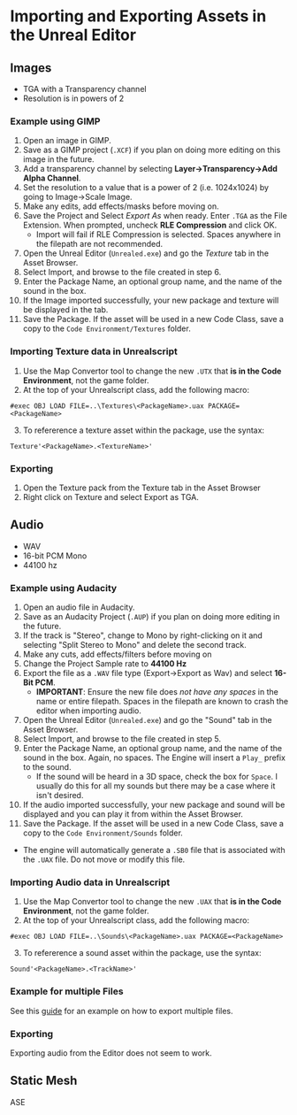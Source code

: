 # Importing and Exporting Assets in the Unreal Editor

## Images

* TGA with a Transparency channel
* Resolution is in powers of 2

### Example using GIMP

1. Open an image in GIMP.
2. Save as a GIMP project (`.XCF`) if you plan on doing more editing on this image in the future.
3. Add a transparency channel by selecting **Layer->Transparency->Add Alpha Channel**. 
4. Set the resolution to a value that is a power of 2 (i.e. 1024x1024) by going to Image->Scale Image.
5. Make any edits, add effects/masks before moving on.
6. Save the Project and Select *Export As* when ready. Enter `.TGA` as the File Extension. When prompted, uncheck **RLE Compression** and click OK.
   * Import will fail if RLE Compression is selected. Spaces anywhere in the filepath are not recommended.  
7. Open the Unreal Editor (`Unrealed.exe`) and go the *Texture* tab in the Asset Browser.
8. Select Import, and browse to the file created in step 6.
9. Enter the Package Name, an optional group name, and the name of the sound in the box. 
10. If the Image imported successfully, your new package and texture will be displayed in the tab.
11. Save the Package. If the asset will be used in a new Code Class, save a copy to the `Code Environment/Textures` folder. 



### Importing Texture data in Unrealscript

1. Use the Map Convertor tool to change the new `.UTX` that **is in the Code Environment**, not the game folder. 
2. At the top of your Unrealscript class, add the following macro:
```
#exec OBJ LOAD FILE=..\Textures\<PackageName>.uax PACKAGE=<PackageName>
```
3.  To refererence a texture asset within the package, use the syntax:
```
Texture'<PackageName>.<TextureName>'
```

### Exporting

1. Open the Texture pack from the Texture tab in the Asset Browser
2. Right click on Texture and select Export as TGA.

## Audio

* WAV
* 16-bit PCM Mono
* 44100 hz
  
### Example using Audacity

1. Open an audio file in Audacity.
2. Save as an Audacity Project (`.AUP`) if you plan on doing more editing in the future.
3. If the track is "Stereo", change to Mono by right-clicking on it and selecting "Split Stereo to Mono" and delete the second track. 
4. Make any cuts, add effects/filters before moving on
5. Change the Project Sample rate to **44100 Hz**
6. Export the file as a `.WAV` file type (Export->Export as Wav) and select **16-Bit PCM**. 
   * **IMPORTANT**: Ensure the new file does *not have any spaces* in the name or entire filepath. Spaces in the filepath are known to crash the editor when importing audio.
7. Open the Unreal Editor (`Unrealed.exe`) and go the "Sound" tab in the Asset Browser.
8. Select Import, and browse to the file created in step 5.
9. Enter the Package Name, an optional group name, and the name of the sound in the box. Again, no spaces. The Engine will insert a `Play_` prefix to the sound.
   * If the sound will be heard in a 3D space, check the box for `Space`. I usually do this for all my sounds but there may be a case where it isn't desired.
10. If the audio imported successfully, your new package and sound will be displayed and you can play it from within the Asset Browser.
11. Save the Package. If the asset will be used in a new Code Class, save a copy to the `Code Environment/Sounds` folder. 
* The engine will automatically generate a `.SB0` file that is associated with the `.UAX` file. Do not move or modify this file. 

### Importing Audio data in Unrealscript

1. Use the Map Convertor tool to change the new `.UAX` that **is in the Code Environment**, not the game folder. 
2. At the top of your Unrealscript class, add the following macro:
```
#exec OBJ LOAD FILE=..\Sounds\<PackageName>.uax PACKAGE=<PackageName>
```
3.  To refererence a sound asset within the package, use the syntax:
```
Sound'<PackageName>.<TrackName>'
```
### Example for multiple Files
See this [guide](CustomVoicePack.md) for an example on how to export multiple files. 
### Exporting

Exporting audio from the Editor does not seem to work. 

## Static Mesh
ASE 